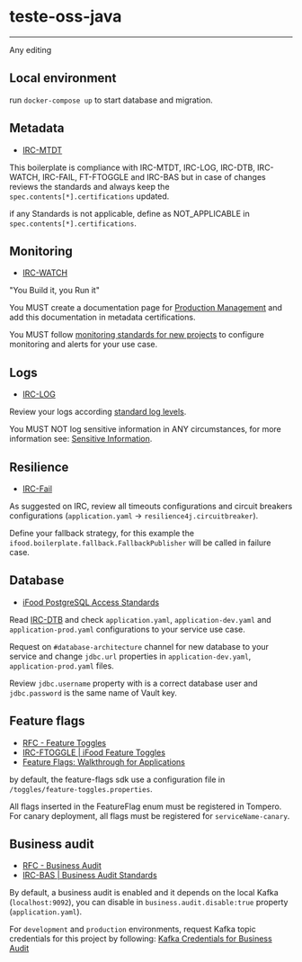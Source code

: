 # teste-oss-java

----

Any editing

## Local environment

run `docker-compose up` to start database and migration.

## Metadata 
- [IRC-MTDT](https://rwondemand.atlassian.net/wiki/spaces/EN/pages/1331003434/Metadata+Spec)

This boilerplate is compliance with IRC-MTDT, IRC-LOG, IRC-DTB, IRC-WATCH, IRC-FAIL, FT-FTOGGLE and IRC-BAS but in case of changes reviews the standards and always keep the `spec.contents[*].certifications` updated.

if any Standards is not applicable, define as NOT_APPLICABLE in `spec.contents[*].certifications`.

## Monitoring 
- [IRC-WATCH](https://rwondemand.atlassian.net/wiki/spaces/EN/pages/1975550546/RFC+-+Monitoring)

"You Build it, you Run it"

You MUST create a documentation page for [Production Management](https://rwondemand.atlassian.net/wiki/spaces/EN/pages/1226212204/Documenta+o+de+Gest+o+de+Produ+o+de+Servi+o.) and add this documentation in metadata certifications.

You MUST follow [monitoring standards for new projects](https://rwondemand.atlassian.net/wiki/spaces/EN/pages/1105723464/Padr+o+de+Monitora+o#Novos-Projetos) to configure monitoring and alerts for your use case.

## Logs 
- [IRC-LOG](https://rwondemand.atlassian.net/wiki/spaces/EN/pages/101449784/iFood+Logging+Standards)

Review your logs according [standard log levels](https://rwondemand.atlassian.net/wiki/spaces/EN/pages/101449784/iFood+Logging+Standards#LoggingGuide-LogLevels).

You MUST NOT log sensitive information in ANY circumstances, for more information see: [Sensitive Information](https://rwondemand.atlassian.net/wiki/spaces/EN/pages/101449784/iFood+Logging+Standards#Sensitive-information).

## Resilience
- [IRC-Fail](https://rwondemand.atlassian.net/wiki/spaces/EN/pages/1070301386/Resilience)

As suggested on IRC, review all timeouts configurations and circuit breakers configurations (`application.yaml` -> `resilience4j.circuitbreaker`).

Define your fallback strategy, for this example the `ifood.boilerplate.fallback.FallbackPublisher` will be called in failure case.

## Database
- [iFood PostgreSQL Access Standards](https://rwondemand.atlassian.net/wiki/spaces/EN/pages/1102381109/iFood+PostgreSQL+Access+Standards)

Read [IRC-DTB](https://rwondemand.atlassian.net/wiki/spaces/EN/pages/1102381109/iFood+PostgreSQL+Access+Standards) and check `application.yaml`, `application-dev.yaml` and `application-prod.yaml` configurations to your service use case.

Request on `#database-architecture` channel for new database to your service and change `jdbc.url` properties in `application-dev.yaml`, `application-prod.yaml` files.

Review `jdbc.username` property with is a correct database user and `jdbc.password` is the same name of Vault key.

## Feature flags
- [RFC - Feature Toggles](https://rwondemand.atlassian.net/wiki/spaces/EN/pages/1455849687/RFC+-+Feature+Toggles)
- [IRC-FTOGGLE | iFood Feature Toggles](https://rwondemand.atlassian.net/wiki/spaces/EN/pages/2402190209/IRC-FTOGGLE+iFood+Feature+Toggles)
- [Feature Flags: Walkthrough for Applications](https://rwondemand.atlassian.net/wiki/spaces/EN/pages/1801684812/Feature+Flags+Walkthrough+for+Applications)

by default, the feature-flags sdk use a configuration file in `/toggles/feature-toggles.properties`.

All flags inserted in the FeatureFlag enum must be registered in Tompero. For canary deployment, all flags must be registered for `serviceName-canary`.

## Business audit

- [RFC - Business Audit](https://rwondemand.atlassian.net/wiki/spaces/EN/pages/1710260522/RFC+-+Business+Audit)
- [IRC-BAS | Business Audit Standards](https://rwondemand.atlassian.net/wiki/spaces/EN/pages/1985840021/IRC-BAS+%7C+Business+Audit+Standards)

By default, a business audit is enabled and it depends on the local Kafka (`localhost:9092`), you can disable in `business.audit.disable:true` property (`application.yaml`).

For `development` and `production` environments, request Kafka topic credentials for this project by following: [Kafka Credentials for Business Audit](https://rwondemand.atlassian.net/wiki/spaces/EN/pages/2602893348/Credentials+for+Business+Audit+Kafka+Topic)
